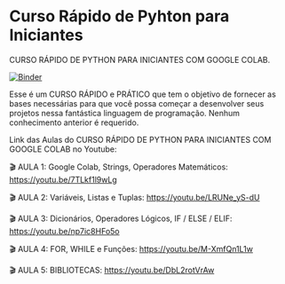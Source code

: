 # Curso Rápido de Pyhton para Iniciantes
CURSO RÁPIDO DE PYTHON PARA INICIANTES COM GOOGLE COLAB. 

[![Binder](https://mybinder.org/badge_logo.svg)](https://mybinder.org/v2/gh/ricospeloacaso/curso_rapido_de_python_para_iniciantes/master?filepath=Curso_de_Python_para_Iniciantes.ipynb)

Esse é um CURSO RÁPIDO e PRÁTICO que tem o objetivo de fornecer as bases necessárias para que você possa começar a desenvolver seus projetos nessa fantástica linguagem de programação. Nenhum conhecimento anterior é requerido. 

Link das Aulas do CURSO RÁPIDO DE PYTHON PARA INICIANTES COM GOOGLE COLAB no Youtube:

🎬 AULA 1: Google Colab, Strings, Operadores Matemáticos: https://youtu.be/7TLkf1l9wLg

🎬 AULA 2: Variáveis, Listas e Tuplas: https://youtu.be/LRUNe_yS-dU

🎬 AULA 3: Dicionários, Operadores Lógicos, IF / ELSE / ELIF: https://youtu.be/np7ic8HFo5o

🎬 AULA 4:  FOR, WHILE e Funções: https://youtu.be/M-XmfQn1L1w

🎬 AULA 5: BIBLIOTECAS: https://youtu.be/DbL2rotVrAw
